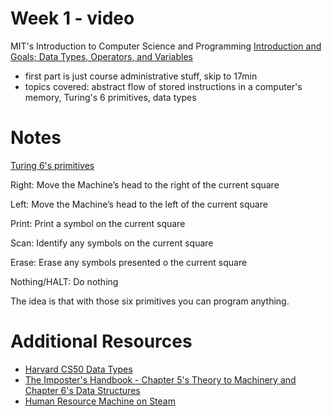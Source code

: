 # Week 1 - video

MIT's Introduction to Computer Science and Programming [Introduction and Goals; Data Types, Operators, and Variables](https://ocw.mit.edu/courses/electrical-engineering-and-computer-science/6-00-introduction-to-computer-science-and-programming-fall-2008/video-lectures/lecture-1/)

- first part is just course administrative stuff, skip to 17min
- topics covered: abstract flow of stored instructions in a computer's memory, Turing's 6 primitives, data types

# Notes

[Turing 6's primitives](http://stackoverflow.com/questions/28148562/what-are-the-six-basic-primitives-in-turing-complete)

Right: Move the Machine’s head to the right of the current square

Left: Move the Machine’s head to the left of the current square

Print: Print a symbol on the current square

Scan: Identify any symbols on the current square

Erase: Erase any symbols presented o the current square

Nothing/HALT: Do nothing

The idea is that with those six primitives you can program anything.

# Additional Resources

- [Harvard CS50 Data Types](https://www.youtube.com/embed/JFieJW_kZq4?autoplay=1&rel=0)
- [The Imposter's Handbook - Chapter 5's Theory to Machinery and Chapter 6's Data Structures](https://bigmachine.io/products/the-imposters-handbook-complete/)
- [Human Resource Machine on Steam](http://store.steampowered.com/app/375820/Human_Resource_Machine/)

